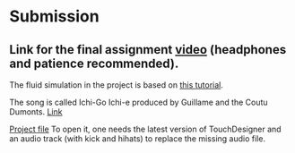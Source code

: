 # Submission


## Link for the final assignment [video](https://www.youtube.com/watch?v=1w1SdK-6VTY&ab_channel=MartonGasparik) (headphones and patience recommended).


The fluid simulation in the project is based on [this tutorial](https://www.youtube.com/watch?v=2k6H5Qa_fCE&t=379s&ab_channel=BrunoImbrizi).


The song is called Ichi-Go Ichi-e produced by Guillame and the Coutu Dumonts. [Link](https://www.youtube.com/watch?v=pm7S2ZFBLAo&ab_channel=Guillaume%26theCoutuDumonts-Topic)


[Project file](./fluid.toe)
To open it, one needs the latest version of TouchDesigner and an audio track (with kick and hihats) to replace the missing audio file. 
